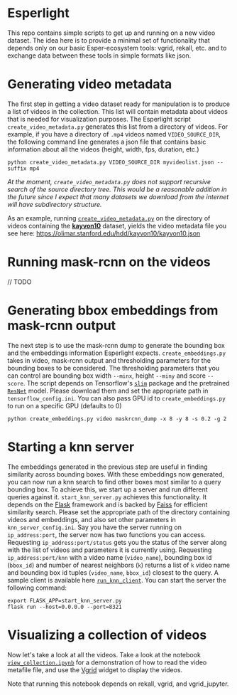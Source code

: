 # Esperlight

This repo contains simple scripts to get up and running on a new video dataset.  The idea here is to provide a minimal set of functionality that depends only on our basic Esper-ecosystem tools: vgrid, rekall, etc. and to exchange data between these tools in simple formats like json.


# Generating video metadata

The first step in getting a video dataset ready for manipulation is to produce a list of videos in the collection.  This list will contain metadata about videos that is needed for visualization purposes.  The Esperlight script `create_video_metadata.py` generates this list from a directory of videos.  For example, if you have a directory of `.mp4` videos named `VIDEO_SOURCE_DIR`, the following command line generates a json file that contains basic information about all the videos (height, width, fps, duration, etc.)

    python create_video_metadata.py VIDEO_SOURCE_DIR myvideolist.json --suffix mp4

_At the moment, `create_video_metadata.py` does not support recursive search of the source directory tree.  This would be a reasonable addition in the future since I expect that many datasets we download from the internet will have subdirectory structure._

As an example, running [`create_video_metadata.py`](view_collection.ipynb) on the directory of videos containing the [__kayvon10__](https://olimar.stanford.edu/hdd/kayvon10/) dataset, yields the video metadata file you see here: <https://olimar.stanford.edu/hdd/kayvon10/kayvon10.json>


# Running mask-rcnn on the videos

// TODO


# Generating bbox embeddings from mask-rcnn output

The next step is to use the mask-rcnn dump to generate the bounding box and the embeddings information Esperlight expects. `create_embeddings.py` takes in video, mask-rcnn output and thresholding parameters for the bounding boxes to be considered. The thresholding parameters that you can control are bounding box width `--minx`, height `--miny` and score `--score`. The script depends on Tensorflow's [`slim`](https://github.com/tensorflow/models/tree/master/research/slim) package and the pretrained [`ResNet`](http://download.tensorflow.org/models/resnet_v2_101_2017_04_14.tar.gz) model. Please download them and set the appropriate path in `tensorflow_config.ini`. You can also pass GPU id to `create_embeddings.py` to run on a specific GPU (defaults to 0)

    python create_embeddings.py video maskrcnn_dump -x 8 -y 8 -s 0.2 -g 2


# Starting a knn server

The embeddings generated in the previous step are useful in finding similarity across bounding boxes. With these embeddings now generated, you can now run a knn search to find other boxes most similar to a query bounding box. To achieve this, we start up a server and run different queries against it. `start_knn_server.py` achieves this functionality. It depends on the [Flask](http://flask.pocoo.org/) framework and is backed by [Faiss](https://github.com/facebookresearch/faiss) for efficient similarity search. Please set the appropriate path of the directory containing videos and embeddings, and also set other parameters in `knn_server_config.ini`. Say you have the server running on `ip_address:port`, the server now has two functions you can access. Requesting `ip_address:port/status` gets you the status of the server along with the list of videos and parameters it is currently using. Requesting `ip_address:port/knn` with a video name (`video_name`), bounding box id (`bbox_id`) and number of nearest neighbors (`k`) returns a list of `k` video name and bounding box id tuples (`video_name`, `bbox_id`) closest to the query. A sample client is available here [`run_knn_client`](https://github.com/scanner-research/esperlight/blob/master/run_knn_client.py). You can start the server the following command:

    export FLASK_APP=start_knn_server.py 
    flask run --host=0.0.0.0 --port=8321


# Visualizing a collection of videos

Now let's take a look at all the videos. Take a look at the notebook [`view_collection.ipynb`](view_collection.ipynb) for a demonstration of how to read the video metafile file, and use the [Vgrid](https://github.com/scanner-research/vgrid) widget to display the videos.  

Note that running this notebook depends on rekall, vgrid, and vgrid_jupyter.
